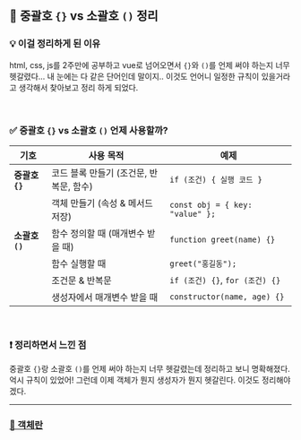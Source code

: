 ## 🚀 중괄호 `{}` vs 소괄호 `()` 정리

### 💡 이걸 정리하게 된 이유

html, css, js를 2주만에 공부하고 vue로 넘어오면서 `{}`와 `()`를 언제 써야 하는지 너무 헷갈렸다... 내 눈에는 다 같은 단어인데 말이지.. 이것도 언어니 일정한 규칙이 있을거라고 생각해서 찾아보고 정리 하게 되었다.

<br>

### ✅ 중괄호 `{}` vs 소괄호 `()` 언제 사용할까?

| 기호            | 사용 목적                               | 예제                            |
| --------------- | --------------------------------------- | ------------------------------- |
| **중괄호 `{}`** | 코드 블록 만들기 (조건문, 반복문, 함수) | `if (조건) { 실행 코드 }`       |
|                 | 객체 만들기 (속성 & 메서드 저장)        | `const obj = { key: "value" };` |
| **소괄호 `()`** | 함수 정의할 때 (매개변수 받을 때)       | `function greet(name) {}`       |
|                 | 함수 실행할 때                          | `greet("홍길동");`              |
|                 | 조건문 & 반복문                         | `if (조건) {}`, `for (조건) {}` |
|                 | 생성자에서 매개변수 받을 때             | `constructor(name, age) {}`     |

<br>

### ❗ 정리하면서 느낀 점

중괄호 `{}`랑 소괄호 `()`를 언제 써야 하는지 너무 헷갈렸는데 정리하고 보니 명확해졌다. 억시 규칙이 있었어! 그런데 이제 객체가 뭔지 생성자가 뭔지 헷갈린다. 이것도 정리해야겠다.

---

### [📂 객체란](/object.md)
